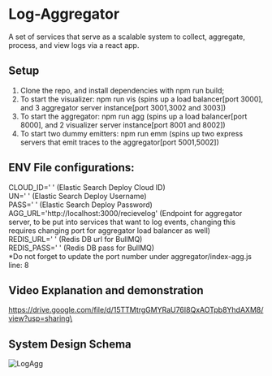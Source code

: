 # Log-Aggregator
A set of services that serve as a scalable system to collect, aggregate, process, and view logs via a react app.

## Setup
1. Clone the repo, and install dependencies with npm run build;
2. To start the visualizer: npm run vis (spins up a load balancer[port 3000], and 3 aggregator server instance[port 3001,3002 and 3003])
3. To start the aggregator: npm run agg (spins up a load balancer[port 8000], and 2 visualizer server instance[port 8001 and 8002])
4. To start two dummy emitters: npm run emm (spins up two express servers that emit traces to the aggregator[port 5001,5002])

## ENV File configurations:
CLOUD_ID=' ' (Elastic Search Deploy Cloud ID)\
UN=' ' (Elastic Search Deploy Username)\
PASS=' ' (Elastic Search Deploy Password)\
AGG_URL='http://localhost:3000/recievelog' (Endpoint for aggregator server, to be put into services that want to log events, changing this requires changing port for aggregator load balancer as well)\
REDIS_URL=' ' (Redis DB url for BullMQ)\
REDIS_PASS=' ' (Redis DB pass for BullMQ)\
*Do not forget to update the port number under aggregator/index-agg.js line: 8

## Video Explanation and demonstration
https://drive.google.com/file/d/15TTMtrgGMYRaU76I8QxAOTpb8YhdAXM8/view?usp=sharing\

## System Design Schema
![LogAgg](https://github.com/AryanWadkar/Log-Aggregator/assets/85237273/d65121c4-136c-4989-997e-3384def321ac)

